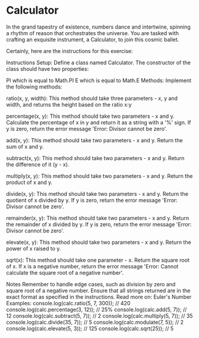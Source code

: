 # Calculator
In the grand tapestry of existence, numbers dance and intertwine, spinning a rhythm of reason that orchestrates the universe. You are tasked with crafting an exquisite instrument, a Calculator, to join this cosmic ballet.

Certainly, here are the instructions for this exercise:

Instructions
Setup: Define a class named Calculator. The constructor of the class should have two properties:

PI which is equal to Math.PI
E which is equal to Math.E
Methods: Implement the following methods:

ratio(x, y, width): This method should take three parameters - x, y and width, and returns the height based on the ratio x:y

percentage(x, y): This method should take two parameters - x and y. Calculate the percentage of x in y and return it as a string with a '%' sign. If y is zero, return the error message 'Error: Divisor cannot be zero'.

add(x, y): This method should take two parameters - x and y. Return the sum of x and y.

subtract(x, y): This method should take two parameters - x and y. Return the difference of it (y - x).

multiply(x, y): This method should take two parameters - x and y. Return the product of x and y.

divide(x, y): This method should take two parameters - x and y. Return the quotient of x divided by y. If y is zero, return the error message 'Error: Divisor cannot be zero'.

remainder(x, y): This method should take two parameters - x and y. Return the remainder of x divided by y. If y is zero, return the error message 'Error: Divisor cannot be zero'.

elevate(x, y): This method should take two parameters - x and y. Return the power of x raised to y.

sqrt(x): This method should take one parameter - x. Return the square root of x. If x is a negative number, return the error message 'Error: Cannot calculate the square root of a negative number'.

Notes
Remember to handle edge cases, such as division by zero and square root of a negative number.
Ensure that all strings returned are in the exact format as specified in the instructions.
Read more on: Euler's Number
Examples:
console.log(calc.ratio(5, 7, 300)); // 420
console.log(calc.percentage(3, 12)); // 25%
console.log(calc.add(5, 7)); // 12
console.log(calc.subtract(5, 7)); // 2
console.log(calc.multiply(5, 7)); // 35
console.log(calc.divide(35, 7)); // 5
console.log(calc.modulate(7, 5)); // 2
console.log(calc.elevate(5, 3)); // 125
console.log(calc.sqrt(25)); // 5